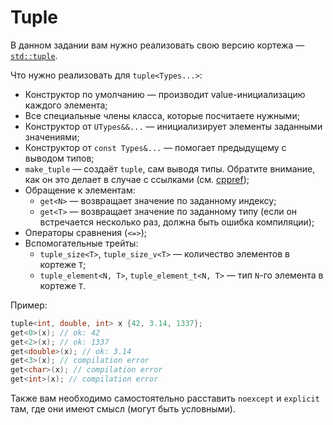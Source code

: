 # Tuple

В данном задании вам нужно реализовать свою версию кортежа
&mdash; [`std::tuple`](https://en.cppreference.com/w/cpp/utility/tuple).

Что нужно реализовать для `tuple<Types...>`:

* Конструктор по умолчанию &mdash; производит value-инициализацию каждого
  элемента;
* Все специальные члены класса, которые посчитаете нужными;
* Конструктор от `UTypes&&...` &mdash; инициализирует элементы заданными
  значениями;
* Конструктор от `const Types&...` &mdash; помогает предыдущему с выводом типов;
* `make_tuple` &mdash; создаёт `tuple`, сам выводя типы. Обратите внимание, как
  он это делает в случае с ссылками
  (см. [cppref](https://en.cppreference.com/w/cpp/utility/tuple/make_tuple));
* Обращение к элементам:
    * `get<N>` &mdash; возвращает значение по заданному индексу;
    * `get<T>` &mdash; возвращает значение по заданному типу (если он
      встречается несколько раз, должна быть ошибка компиляции);
* Операторы сравнения (`<=>`);
* Вспомогательные трейты:
    * `tuple_size<T>`, `tuple_size_v<T>` &mdash; количество элементов в
      кортеже `T`;
    * `tuple_element<N, T>`, `tuple_element_t<N, T>` &mdash; тип `N`-го элемента
      в кортеже `T`.

Пример:

```c++
tuple<int, double, int> x {42, 3.14, 1337};
get<0>(x); // ok: 42
get<2>(x); // ok: 1337
get<double>(x); // ok: 3.14
get<3>(x); // compilation error
get<char>(x); // compilation error
get<int>(x); // compilation error
```

Также вам необходимо самостоятельно расставить `noexcept` и `explicit` там, где
они имеют смысл (могут быть условными).
